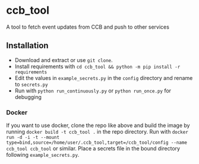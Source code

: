 # ccb_tool
 A tool to fetch event updates from CCB and push to other services

## Installation
 - Download and extract or use `git clone`.
 - Install requirements with `cd ccb_tool && python -m pip install -r requirements`
 - Edit the values in `example_secrets.py` in the `config` directory and rename to `secrets.py` 
 - Run with `python run_continuously.py` or `python run_once.py` for debugging

### Docker
 If you want to use docker, clone the repo like above and build the image by running `docker build -t ccb_tool .` in the repo directory. Run with `docker run -d -i -t --mount type=bind,source=/home/user/.ccb_tool,target=/ccb_tool/config --name ccb_tool ccb_tool` or similar. Place a secrets file in the bound directory following `example_secrets.py`.